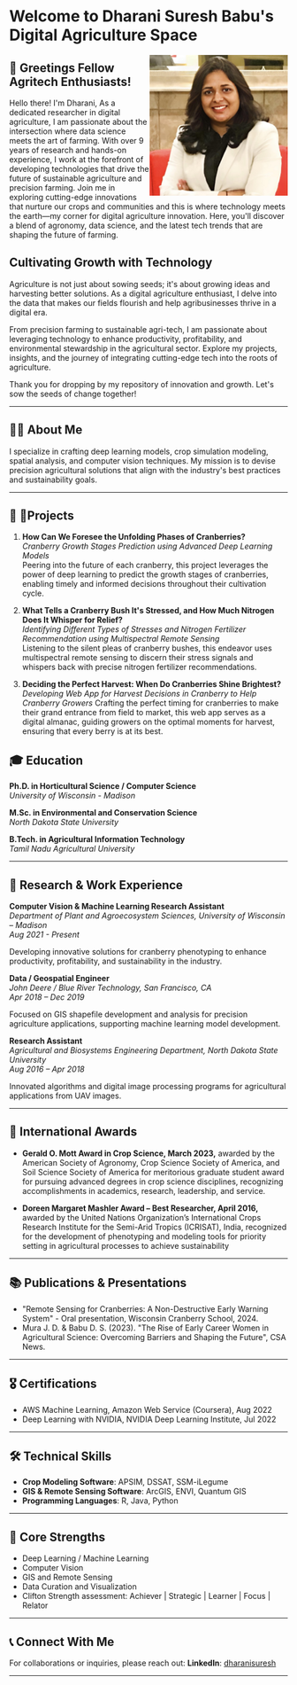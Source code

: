 # Welcome to Dharani Suresh Babu's Digital Agriculture Space

<img src="images/Dharani_Headshot_photo - Copy.jpg" alt="Dharani's Headshot" width="250" align="right" />

## 🌿 Greetings Fellow Agritech Enthusiasts!
Hello there! I'm Dharani, As a dedicated researcher in digital agriculture, I am passionate about the intersection where data science meets the art of farming. With over 9 years of research and hands-on experience, I work at the forefront of developing technologies that drive the future of sustainable agriculture and precision farming. Join me in exploring cutting-edge innovations that nurture our crops and communities and this is where technology meets the earth—my corner for digital agriculture innovation. Here, you'll discover a blend of agronomy, data science, and the latest tech trends that are shaping the future of farming.


## Cultivating Growth with Technology

Agriculture is not just about sowing seeds; it's about growing ideas and harvesting better solutions. As a digital agriculture enthusiast, I delve into the data that makes our fields flourish and help agribusinesses thrive in a digital era. 

From precision farming to sustainable agri-tech, I am passionate about leveraging technology to enhance productivity, profitability, and environmental stewardship in the agricultural sector. Explore my projects, insights, and the journey of integrating cutting-edge tech into the roots of agriculture.

Thank you for dropping by my repository of innovation and growth. Let's sow the seeds of change together!

---

## 👩‍🔬 About Me

I specialize in crafting deep learning models, crop simulation modeling, spatial analysis, and computer vision techniques. My mission is to devise precision agricultural solutions that align with the industry's best practices and sustainability goals.

---
## 🌱 🤖Projects

1. **How Can We Foresee the Unfolding Phases of Cranberries?**  
   _Cranberry Growth Stages Prediction using Advanced Deep Learning Models_  
   Peering into the future of each cranberry, this project leverages the power of deep learning to predict the growth stages of cranberries, enabling timely and 
   informed decisions throughout their cultivation cycle.

2. **What Tells a Cranberry Bush It's Stressed, and How Much Nitrogen Does It Whisper for Relief?**  
   _Identifying Different Types of Stresses and Nitrogen Fertilizer Recommendation using Multispectral Remote Sensing_  
  Listening to the silent pleas of cranberry bushes, this endeavor uses multispectral remote sensing to discern their stress signals and whispers back with precise nitrogen fertilizer recommendations.

3. **Deciding the Perfect Harvest: When Do Cranberries Shine Brightest?**  
  _Developing Web App for Harvest Decisions in Cranberry to Help Cranberry Growers_
Crafting the perfect timing for cranberries to make their grand entrance from field to market, this web app serves as a digital almanac, guiding growers on the optimal moments for harvest, ensuring that every berry is at its best.

## 🎓 Education

**Ph.D. in Horticultural Science / Computer Science**  
_University of Wisconsin - Madison_  

**M.Sc. in Environmental and Conservation Science**  
_North Dakota State University_  

**B.Tech. in Agricultural Information Technology**  
_Tamil Nadu Agricultural University_  

---

## 💼 Research & Work Experience

**Computer Vision & Machine Learning Research Assistant**  
_Department of Plant and Agroecosystem Sciences, University of Wisconsin – Madison_  
_Aug 2021 - Present_

Developing innovative solutions for cranberry phenotyping to enhance productivity, profitability, and sustainability in the industry.

**Data / Geospatial Engineer**  
_John Deere / Blue River Technology, San Francisco, CA_  
_Apr 2018 – Dec 2019_

Focused on GIS shapefile development and analysis for precision agriculture applications, supporting machine learning model development.

**Research Assistant**  
_Agricultural and Biosystems Engineering Department, North Dakota State University_  
_Aug 2016 – Apr 2018_

Innovated algorithms and digital image processing programs for agricultural applications from UAV images.

---

## 🏅 International Awards

- ****Gerald O. Mott Award in Crop Science,** March 2023,** awarded by the American Society of Agronomy, Crop Science Society of America, and Soil 
Science Society of America for meritorious graduate student award for pursuing advanced degrees in crop science disciplines, recognizing 
accomplishments in academics, research, leadership, and service.

- **Doreen Margaret Mashler Award – Best Researcher, April 2016,** awarded by the United Nations Organization’s International Crops Research 
Institute for the Semi-Arid Tropics (ICRISAT), India, recognized for the development of phenotyping and modeling tools for priority setting in agricultural 
processes to achieve sustainability

---

## 📚 Publications & Presentations

- "Remote Sensing for Cranberries: A Non-Destructive Early Warning System" - Oral presentation, Wisconsin Cranberry School, 2024.
- Mura J. D. & Babu D. S. (2023). "The Rise of Early Career Women in Agricultural Science: Overcoming Barriers and Shaping the Future", CSA News.
  
---

## 🎖 Certifications

- AWS Machine Learning, Amazon Web Service (Coursera), Aug 2022
- Deep Learning with NVIDIA, NVIDIA Deep Learning Institute, Jul 2022

---

## 🛠 Technical Skills

- **Crop Modeling Software**: APSIM, DSSAT, SSM-iLegume
- **GIS & Remote Sensing Software**: ArcGIS, ENVI, Quantum GIS
- **Programming Languages**: R, Java, Python

---

## 🌱 Core Strengths

- Deep Learning / Machine Learning
- Computer Vision
- GIS and Remote Sensing
- Data Curation and Visualization
- Clifton Strength assessment: Achiever | Strategic | Learner | Focus | Relator 

---

## 📞 Connect With Me

For collaborations or inquiries, please reach out:
**LinkedIn**: [dharanisuresh](https://www.linkedin.com/in/dharanisuresh)  

---
